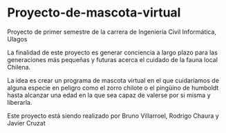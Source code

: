 # Proyecto-de-mascota-virtual
Proyecto de primer semestre de la carrera de Ingeniería Civil Informática, Ulagos

La finalidad de este proyecto es generar conciencia a largo plazo para las generaciones más pequeñas y futuras acerca el cuidado de la fauna local Chilena.

La idea es crear un programa de mascota virtual en el que cuidaríamos de alguna especie en peligro como el zorro chilote o el pingüino de humboldt hasta alcanzar una edad en la que sea capaz de valerse por si misma y liberarla.

Este proyecto está siendo realizado por Bruno Villarroel, Rodrigo Chaura y Javier Cruzat
